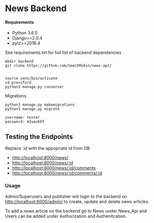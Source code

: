 # News Backend




#### Requirements

- Python 3.6.5
- Django==2.0.4
- pytz==2018.4

See requirements.txt for full list of backend dependencies

```
mkdir backend
git clone https://github.com/SeechRobin/news-api/


source venv/bin/activate
cd pressford
python3 manage.py runserver
```

Migrations

```
python3 manage.py makemigrations
python3 manage.py migrate
```

```
username: tester
password: 42uauk9f
```

## Testing the Endpoints

Replace :id with the appopriate id from DB

- [http://localhost:8000/news/](http://localhost:8000/news/)
- [http://localhost:8000/news/:id](http://localhost:8000/news/:id)
- [http://localhost:8000/news/:id/comments](http://localhost:8000/news/:id/comments)
- [http://localhost:8000/news/:id/comments/:id](http://localhost:8000/news/:id/comments/:id)

### Usage

Admin/Superusers and publisher will login to the backend on [http://localhost:8000/admin/](http://localhost:8000/admin/) to create, update and delete news articles.

To add a news article on the backend go to News under News_Api and Users can be added under Authorization and Authenitcation.
